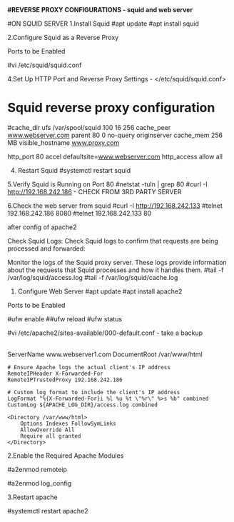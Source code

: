 <b> 
#REVERSE PROXY CONFIGURATIONS - squid and web server </b>

#ON SQUID SERVER
 1.Install Squid
#apt update
#apt install squid

2.Configure Squid as a Reverse Proxy

Ports to be Enabled


#vi /etc/squid/squid.conf

4.Set Up HTTP Port and Reverse Proxy Settings - </etc/squid/squid.conf>

# Squid reverse proxy configuration

#cache_dir ufs /var/spool/squid 100 16 256
cache_peer www.webserver.com parent 80 0 no-query originserver
cache_mem 256 MB
visible_hostname www.proxy.com

http_port 80 accel defaultsite=www.webserver.com
http_access allow all



4. Restart Squid
#systemctl restart squid

5.Verify Squid is Running on Port 80
#netstat -tuln | grep 80
#curl -I http://192.168.242.186 - CHECK FROM 3RD PARTY SERVER

6.Check the web server from squid
#curl -I http://192.168.242.133
#telnet 192.168.242.186 8080
#telnet 192.168.242.133 80

after config of apache2

Check Squid Logs: Check Squid logs to confirm that requests are being processed and forwarded:
	
Monitor the logs of the Squid proxy server. These logs provide information about the requests that Squid processes and how it handles them.
#tail -f /var/log/squid/access.log
#tail -f /var/log/squid/cache.log



1. Configure Web Server
#apt update
#apt install apache2

Ports to be Enabled
 
#ufw enable
##ufw reload
#ufw status

#vi /etc/apache2/sites-available/000-default.conf  - take a backup 

<br>
 <VirtualHost *:80>
    ServerName www.webserver1.com
    DocumentRoot /var/www/html

    # Ensure Apache logs the actual client's IP address
    RemoteIPHeader X-Forwarded-For
    RemoteIPTrustedProxy 192.168.242.186

    # Custom log format to include the client's IP address
    LogFormat "%{X-Forwarded-For}i %l %u %t \"%r\" %>s %b" combined
    CustomLog ${APACHE_LOG_DIR}/access.log combined

    <Directory /var/www/html>
        Options Indexes FollowSymLinks
        AllowOverride All
        Require all granted
    </Directory>
</VirtualHost>

2.Enable the Required Apache Modules

#a2enmod remoteip

#a2enmod log_config
   
3.Restart apache

#systemctl restart apache2


